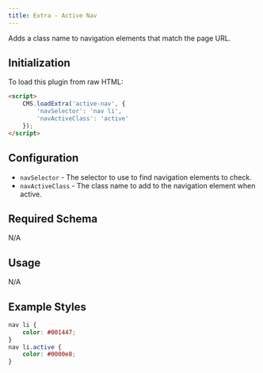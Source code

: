 ```yaml
---
title: Extra - Active Nav
---
```


Adds a class name to navigation elements that match the page URL.

## Initialization

To load this plugin from raw HTML:

```html
<script>
	CMS.loadExtra('active-nav', {
		'navSelector': 'nav li',
		'navActiveClass': 'active'
	});
</script>
```


## Configuration

- `navSelector` - The selector to use to find navigation elements to check.
- `navActiveClass` - The class name to add to the navigation element when active.


## Required Schema

N/A

## Usage

N/A

## Example Styles

```css
nav li {
	color: #001447;
}
nav li.active {
	color: #0000e8;
}
```
